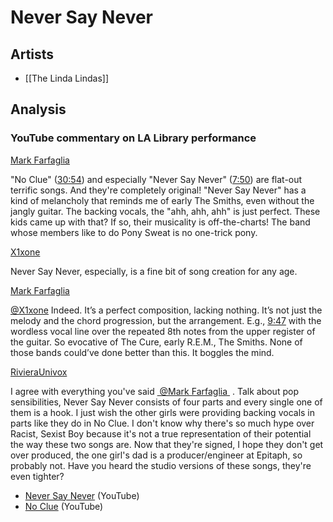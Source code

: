 # Never Say Never

## Artists

- [[The Linda Lindas]]

## Analysis

### YouTube commentary on LA Library performance

[Mark Farfaglia](https://www.youtube.com/channel/UCRsJ3Bi6ZVxIAAvJkRFwqYA)

"No Clue" ([30:54](https://www.youtube.com/watch?v=3msSlr4PkDE&t=1854s)) and especially "Never Say Never" ([7:50](https://www.youtube.com/watch?v=3msSlr4PkDE&t=470s)) are flat-out terrific songs. And they're completely original! "Never Say Never" has a kind of melancholy that reminds me of early The Smiths, even without the jangly guitar. The backing vocals, the "ahh, ahh, ahh" is just perfect. These kids came up with that? If so, their musicality is off-the-charts! The band whose members like to do Pony Sweat is no one-trick pony.

[X1xone](https://www.youtube.com/channel/UCnoaPC8GmCMbnb9jiBIWjiw)

Never Say Never, especially, is a fine bit of song creation for any age.

[Mark Farfaglia](https://www.youtube.com/channel/UCRsJ3Bi6ZVxIAAvJkRFwqYA)

 [@X1xone](https://www.youtube.com/channel/UCnoaPC8GmCMbnb9jiBIWjiw) Indeed. It’s a perfect composition, lacking nothing. It’s not just the melody and the chord progression, but the arrangement. E.g., [9:47](https://www.youtube.com/watch?v=3msSlr4PkDE&t=587s) with the wordless vocal line over the repeated 8th notes from the upper register of the guitar. So evocative of The Cure, early R.E.M., The Smiths. None of those bands could’ve done better than this. It boggles the mind.

 [RivieraUnivox](https://www.youtube.com/channel/UCJYsRucThAZVmJnzI9GpCIw)

I agree with everything you've said [ @Mark Farfaglia ](https://www.youtube.com/channel/UCRsJ3Bi6ZVxIAAvJkRFwqYA) . Talk about pop sensibilities, Never Say Never consists of four parts and every single one of them is a hook. I just wish the other girls were providing backing vocals in parts like they do in No Clue. I don't know why there's so much hype over Racist, Sexist Boy because it's not a true representation of their potential the way these two songs are. Now that they're signed, I hope they don't get over produced, the one girl's dad is a producer/engineer at Epitaph, so probably not. Have you heard the studio versions of these songs, they're even tighter?

- [Never Say Never](https://www.youtube.com/watch?v=kTYvl0XgHOc) (YouTube)
- [No Clue](https://www.youtube.com/watch?v=6GO-17CUpqk) (YouTube)